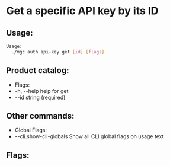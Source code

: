 # Get a specific API key by its ID

## Usage:
```bash
Usage:
  ./mgc auth api-key get [id] [flags]
```

## Product catalog:
- Flags:
- -h, --help        help for get
- --id string    (required)

## Other commands:
- Global Flags:
- --cli.show-cli-globals   Show all CLI global flags on usage text

## Flags:
```bash

```


